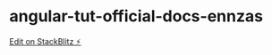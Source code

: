 # angular-tut-official-docs-ennzas

[Edit on StackBlitz ⚡️](https://stackblitz.com/edit/angular-tut-official-docs-ennzas)